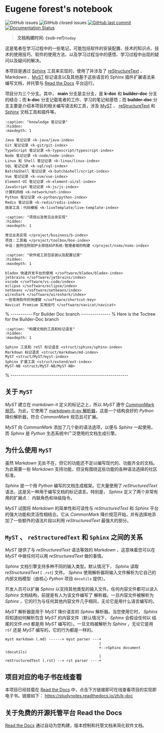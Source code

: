 # Eugene forest's notebook

![GitHub issues](https://img.shields.io/github/issues/Eugene-Forest/NoteBook)
![GitHub closed issues](https://img.shields.io/github/issues-closed-raw/Eugene-Forest/NoteBook)
[![GitHub last commit][github-badge]][github-link]
[![Documentation Status][rtd-badge]][rtd-link]

> **文档构建时间: {sub-ref}`today`**

这是笔者在学习过程中的一些笔记，可能包括软件的安装配置、技术的知识点、技术的使用技巧、软件的使用方法、以及学习过程当中的感悟、学习过程中出现的疑问以及疑问的解决。

本项目是通过 [Sphinx](https://www.sphinx-doc.org/zh_CN/master/index.html) 工具来实现的，使用了并涉及了 [reStructureText](https://www.sphinx-doc.org/zh_CN/master/usage/restructuredtext/index.html) 、 Markdown 、[MyST](https://myst-parser.readthedocs.io/en/latest/index.html) 标记语言以及其他基于这些语言的 Sphinx 插件扩展语法来编写文档，并托管与 [Read the Docs](https://readthedocs.org/) 平台运行。

项目分为三个分支。其中， **main** 分支是主分支，是 **k-doc** 和 **builder-doc** 分支的结合；而 **k-doc** 分支记载笔者的工作、学习的笔记和感悟；而 **builder-doc** 分支主要是介绍本项目的相关编写语法和工具，涉及 [MyST](https://myst-parser.readthedocs.io/en/latest/index.html) 、 [reStructureText](https://www.sphinx-doc.org/zh_CN/master/usage/restructuredtext/index.html) 和 [Sphinx](https://www.sphinx-doc.org/zh_CN/master/index.html) 文档工具和插件等。

```{toctree}
:caption: "knowledge 笔记记录"
:hidden:
:maxdepth: 1

Java 笔记记录 <k-java/java-index>
Git 笔记记录 <k-git/git-index>
TypeScript 笔记记录 <k-typescript/typescript-index>
Node 笔记记录 <k-node/node-index>
Linux 和 Shell 笔记记录 <k-linux/linux-index>
SQL 笔记记录 <k-sql/sql-index>
Batch&Shell 笔记记录 <k-batch&shell/script-index>
Vue 笔记记录 <k-vue/vue-index>
Element-UI 笔记记录 <k-element-ui/el-index>
JavaScript 笔记记录 <k-js/js-index>
计算机网络 <k-network/net-index>
Python 笔记记录 <k-python/python-index>
Redis 笔记记录 <k-redis/redis-index>
效率工具：代码模板 <k-liveTemplate/live-template-index>
```

<!-- For Project -->

```{toctree}
:caption: "项目以及常见业务实现"
:hidden:
:maxdepth: 1

常见业务实现 </project/business/b-index>
项目：工具箱 </project/toolbox/box-index>
毕设：医院住院部护士排班ASP系统-管理者端的构建 </project/nsms/nsms-index>
```

<!-- For Software -->

```{toctree}
:caption: "软件或工具包安装以及配置记录"
:hidden:
:maxdepth: 1

bladex 快速开发平台的使用 </software/bladex/bladex-index>
jetbrains </software/jetbrains/index>
vscode </software/vs-code/index>
eclipse </software/eclipse/index>
netbeans </software/netbeans/index>
wireshark </software/wireshark/index>
一些常用软件的快捷键 </software/shortcut-key>
Navicat Premium 实用技巧 </software/navicat/navicat>
```

% ----------- For Builder Doc branch ---------------
% Here is the Toctree for the Builder-Doc branch

```{toctree}
:caption: "构建文档的工具和标记语言"
:hidden:
:maxdepth: 1

Sphinx 工具和 reST 标记语言 <struct/sphinx/sphinx-index>
Markdown 标记语言 <struct/markdown/md-index>
MyST <struct/MyST/myst-index>
Sphinx 扩展工具 <struct/extend/ext-index>
MyST-NB <struct/MyST-NB/MyST-NB>
```

% ------------------------------------------------------------

## 关于 `MyST`

_MyST_ 建立在 _markdown-it_ 定义的标记之上，所以 _MyST_ 遵守 [CommonMark 规范](https://spec.commonmark.org/)。为此，它使用了 [markdown-it-py 解析器](https://github.com/executablebooks/markdown-it-py)，这是一个结构良好的 _Python_ 降价解析器，符合 _CommonMark_ 规范且可扩展。

_MyST_ 向 _CommonMark_ 添加了几个新的语法选项，以便与 _Sphinx_ 一起使用，而 _Sphinx_ 是 _Python_ 生态系统中广泛使用的文档生成引擎。

## 为什么使用 `MyST`

虽然 _Markdown_ 无处不在，但它的功能还不足以编写现代的、功能齐全的文档。为此需要一些 _Markdown_ 支持功能，但没有围绕这些功能的各种语法选择的社区标准。

_Sphinx_ 是一个用 _Python_ 编写的文档生成框架。它大量使用了 _reStructuredText_ 语法，这是另一种用于编写文档的标记语言。特别是， _Sphinx_ 定义了两个非常有用的扩展点： 内联角色和块级指令。

_MyST_ 试图将 _Markdown_ 的简单性和可读性与 _reStructuredText_ 和 _Sphinx_ 平台的强大功能和灵活性相结合。它从 _CommonMark_ 降价规范开始，并有选择地添加了一些额外的语法片段以利用 _reStructuredText_ 最强大的部分。

## `MyST` 、 `reStructuredText` 和 `Sphinx` 之间的关系

_MyST_ 提供了与 _reStructuredText_ 语法等效的 _Markdown_ ，这意味着您可以在 _MyST_ 中做任何可以用 _reStructuredText_ 做的事情。

_Sphinx_ 文档引擎支持多种不同的输入类型。默认情况下， _Sphinx_ 读取 _reStructuredText_ ( `.rst`) 文件。 _Sphinx_ 使用解析器将输入文件解析为它自己的内部文档模型（由核心 _Python_ 项目 `docutils` 提供）。

开发人员可以扩展 _Sphinx_ 以支持其他类型的输入文件。任何内容文件都可以读入 _Sphinx_ 文档结构，前提是有人为该文件编写了 解析器。一旦内容文件被解析为 _Sphinx_ ，它的行为与任何其他内容文件几乎相同，无论它是用什么语言编写的。

_MyST_ 解析器是用于 _MyST_ 降价语言的 _Sphinx_ 解析器。当您使用它时， _Sphinx_ 将知道如何解析包含 _MyST_ 的内容文件（默认情况下， _Sphinx_ 会假设任何以 结尾的文件.md 都是用 _MyST_ 编写的）。一旦文档被解析为 _Sphinx_ ，无论它是用 `rST` 还是 _MyST_ 编写的，它的行为都是一样的。

```
myst markdown (.md) ------> myst parser ---+
                                           |
                                           +-->Sphinx document (docutils)
                                           |
reStructuredText (.rst) --> rst parser ----+
```

## 项目对应的电子书在线查看

本项目已经挂载在 [Read the Docs](https://readthedocs.org/) 中，点击下方链接即可在线查看项目的实现即电子书。链接如下： https://studynotes.readthedocs.io/zh/k-doc

## 关于免费的开源托管平台 Read the Docs

[Read the Docs](https://readthedocs.org/) 通过自动为您构建，版本控制和托管文档来简化软件文档。

<!-- For endnote -->

[github-badge]: https://img.shields.io/github/last-commit/Eugene-Forest/NoteBook
[github-link]: https://img.shields.io/github/last-commit/Eugene-Forest/NoteBook
[rtd-badge]: https://readthedocs.org/projects/studynotes/badge/?version=k-doc
[rtd-link]: https://studynotes.readthedocs.io/zh/k-doc/?badge=k-doc

